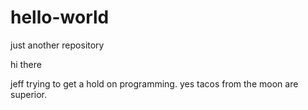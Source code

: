# hello-world
just another repository

hi there

jeff trying to get a hold on programming.
yes tacos from the moon are superior.
